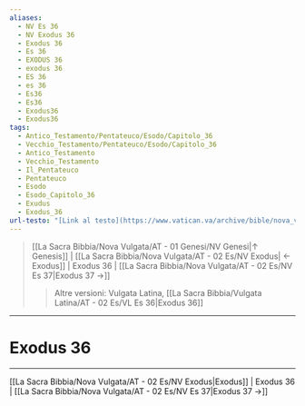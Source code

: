 ```yaml
---
aliases:
  - NV Es 36
  - NV Exodus 36
  - Exodus 36
  - Es 36
  - EXODUS 36
  - exodus 36
  - ES 36
  - es 36
  - Es36
  - Es36
  - Exodus36
  - Exodus36
tags:
  - Antico_Testamento/Pentateuco/Esodo/Capitolo_36
  - Vecchio_Testamento/Pentateuco/Esodo/Capitolo_36
  - Antico_Testamento
  - Vecchio_Testamento
  - Il_Pentateuco
  - Pentateuco
  - Esodo
  - Esodo_Capitolo_36
  - Exudus
  - Exodus_36
url-testo: "[Link al testo](https://www.vatican.va/archive/bible/nova_vulgata/documents/nova-vulgata_vt_exodus_lt.html)"
---
```


> [[La Sacra Bibbia/Nova Vulgata/AT - 01 Genesi/NV Genesi|↑ Genesis]] | [[La Sacra Bibbia/Nova Vulgata/AT - 02 Es/NV Exodus| ← Exodus]] <span class="bianco">| Exodus 36 |</span> [[La Sacra Bibbia/Nova Vulgata/AT - 02 Es/NV Es 37|Exodus 37 →]]
>> <span class="verde">Altre versioni:</span>
>> Vulgata Latina, [[La Sacra Bibbia/Vulgata Latina/AT - 02 Es/VL Es 36|Exodus 36]]

---

# Exodus 36

---

[[La Sacra Bibbia/Nova Vulgata/AT - 02 Es/NV Exodus|Exodus]] | Exodus 36 | [[La Sacra Bibbia/Nova Vulgata/AT - 02 Es/NV Es 37|Exodus 37 →]]